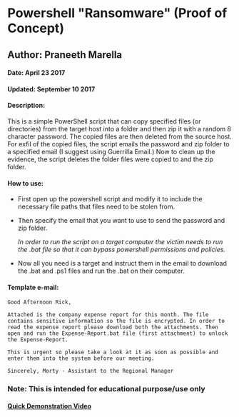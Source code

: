 # Powershell "Ransomware" (Proof of Concept)

## Author: Praneeth Marella

#### Date: April 23 2017
#### Updated: September 10 2017

#### **Description:**
This is a simple PowerShell script that can copy specified files (or directories) from the target host into a folder and then zip it with a random 8 character password. The copied files are then deleted from the source host. For exfil of the copied files, the script emails the password and zip folder to a specified email (I suggest using Guerrilla Email.) Now to clean up the evidence, the script deletes the folder files were copied to and the zip folder.

#### **How to use:**
* First open up the powershell script and modify it to include the necessary file paths that files need to be stolen from.
* Then specify the email that you want to use to send the password and zip folder.

    *In order to run the script on a target computer the victim needs to run the .bat file so that it can bypass powershell permissions and policies.*

* Now all you need is a target and instruct them in the email to download the .bat and .ps1 files and run the .bat on their computer.

#### **Template e-mail:**

    Good Afternoon Rick,

    Attached is the company expense report for this month. The file contains sensitive information so the file is encrypted. In order to read the expense report please download both the attachments. Then open and run the Expense-Report.bat file (first attachment) to unlock the Expense-Report.

    This is urgent so please take a look at it as soon as possible and enter them into the system before our meeting.

    Sincerely, Morty - Assistant to the Regional Manager

### **Note: This is intended for educational purpose/use only**

#### [Quick Demonstration Video](https://www.youtube.com/watch?v=pQ9EtworUBY)

